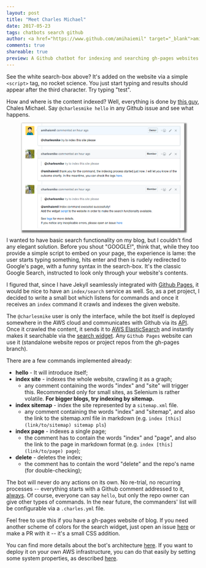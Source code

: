 ```yaml
---
layout: post
title: "Meet Charles Michael"
date: 2017-05-23
tags: chatbots search github
author: <a href="https://www.github.com/amihaiemil" target="_blank">amihaiemil</a>
comments: true
shareable: true
preview: A Github chatbot for indexing and searching gh-pages websites
---
```


See the white search-box above? It's added on the website via a simple ``<script>`` tag,
no rocket science. You just start typing and results should appear after the third character.
Try typing "test".

How and where is the content indexed? Well, everything is done by [this guy](https://github.com/charlesmike), Chales Michael. Say ``@charlesmike hello`` in
any Github issue and see what happens.

<figure class="articleimg">
 <img src="/images/charlesmike_index.png" alt="Index site command" style="box-shadow: 3px 3px 3px 3px grey;">
</figure>

I wanted to have basic search functionality on my blog, but I couldn't find any elegant solution. Before you shout "GOOGLE!", think that, while they too provide a simple script to
embed on your page, the experience is lame: the user starts typing something, hits enter and
then is rudely redirected to Google's page, with a funny syntax in the search-box. It's the classic Google Search, instructed to look only through your website's contents.

I figured that, since I have Jekyll seamlessly integrated with [Github Pages](https://pages.github.com/), it would be nice to have an ``index/search``
service as well. So, as a pet project, I decided to write a small bot which listens for commands and once it receives an ``index`` command it crawls and indexes the given website.

The ``@charlesmike`` user is only the interface, while the bot itself is deployed somewhere in the AWS cloud and communicates with Github via its [API](https://developer.github.com/v3/). Once it crawled the content, it sends it to [AWS ElasticSearch](https://aws.amazon.com/elasticsearch-service/) and instantly makes it searchable via the [search widget](https://github.com/opencharles/charles-search-box). Any ``Github Pages`` website can use it (standalone website repos or project repos from
the gh-pages branch).

There are a few commands implemented already:

  * **hello** - It will introduce itself;
  * **index site** - indexes the whole website, crawling it as a graph;
     * any comment containing the words "index" and "site" will trigger this.
       Recommended only for small sites, as Selenium is rather volatile. **For bigger
       blogs, try indexing by sitemap.**
  * **index sitemap** - index the site represented by a ``sitemap.xml`` file.
     * any comment containing the words "index" and "sitemap", and also the link to
       the sitemap.xml file in markdown (e.g. ``index [this](link/to/sitemap) sitemap pls``)
  * **index page** - indexes a single page;
     * the comment has to contain the words "index" and "page", and also the link to the
       page in markdown format (e.g. ``index [this](link/to/page) page``);
  * **delete** - deletes the index;
     * the comment has to contain the word "delete" and the repo's name (for double-checking);

The bot will never do any actions on its own. No re-trial, no recurring processes -- everything starts with a Github comment addressed to it, [always](https://github.com/amihaiemil/amihaiemil.github.io/issues/20).
Of course, everyone can say ``hello``, but only the repo owner can give other types
of commands. In the near future, the commanders' list will be configurable via a ``.charles.yml`` file.

Feel free to use this if you have a gh-pages website of blog. If you need another scheme of
colors for the search widget, just open an issue [here](https://github.com/opencharles/charles-search-box)
or make a PR with it -- it's a small CSS addition.

You can find more details about the bot's architecture [here](https://github.com/opencharles/charles-rest/blob/master/architecture.md).
If you want to deploy it on your own AWS infrastructure, you can do that easily by setting
some system properties, as described [here](https://github.com/opencharles/charles-rest#if-you-wish-to-install-it-on-your-own-infrastructure).
